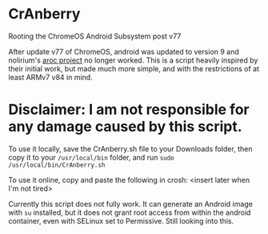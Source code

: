 # CrAnberry
Rooting the ChromeOS Android Subsystem post v77

After update v77 of ChromeOS, android was updated to version 9 and nolirium's [aroc project](https://github.com/nolirium/aroc) no longer worked. This is a script heavily inspired by their initial work, but made much more simple, and with the restrictions of at least ARMv7 v84 in mind.

# Disclaimer: I am not responsible for any damage caused by this script.

To use it locally, save the CrAnberry.sh file to your Downloads folder, then copy it to your `/usr/local/bin` folder, and run `sudo /usr/local/bin/CrAnberry.sh`

To use it online, copy and paste the following in crosh: <insert later when I'm not tired>

Currently this script does not fully work. It can generate an Android image with `su` installed, but it does not grant root access from within the android container, even with SELinux set to Permissive. Still looking into this.
